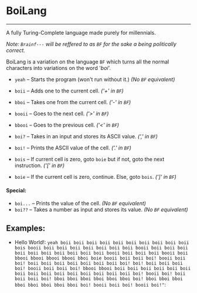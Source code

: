 # BoiLang
___
A fully Turing-Complete language made purely for millennials.

*Note: `Brainf---` will be reffered to as `BF` for the sake a being politically correct.*

BoiLang is a variation on the language `BF` which turns all the normal characters into variations on the word '*boi*'.

- `yeah` – Starts the program (won't run without it.) *(No `BF` equivalent)*
- `boii` – Adds one to the current cell. *('+' in `BF`)*
- `bboi` – Takes one from the current cell. *('-' in `BF`)*
- `booii` – Goes to the next cell. *('>' in `BF`)*
- `bbooi` – Goes to the previous cell. *('<' in `BF`)*
- `boi?` – Takes in an input and stores its ASCII value. *(',' in `BF`)*
- `boi!` – Prints the ASCII value of the cell. *('.' in `BF`)*

- `bois` – If current cell is zero, goto `boie` but if not, goto the next instruction. *('[' in `BF`)*
- `boie` – If the current cell is zero, continue. Else, goto `bois`. *(']' in `BF`)*

#### Special:
- `boi...` – Prints the value of the cell. *(No `BF` equivalent)*
- `boi??` – Takes a number as input and stores its value. *(No `BF` equivalent)*

## Examples:

- Hello World!:
  `yeah boii boii boii boii boii boii boii boii boii boii bois booii boii boii boii boii boii boii boii booii boii boii boii boii boii boii boii boii boii boii booii boii boii boii booii boii bbooi bbooi bbooi bbooi bboi boie booii boii boii boi! booii boii boi! boii boii boii boii boii boii boii boi! boi! boii boii boii boi! booii boii boii boi! bbooi bbooi boii boii boii boii boii boii boii boii boii boii boii boii boii boii boii boi! booii boi! boii boii boii boi! bboi bboi bboi bboi bboi bboi boi! bboi bboi bboi bboi bboi bboi bboi bboi boi! booii boii boi! booii boi!"`:

